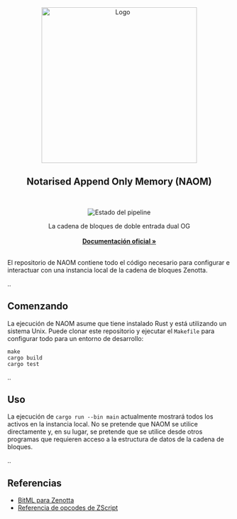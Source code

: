 <div align="center">
  <a>
    <img src="https://github.com/Zenotta/NAOM/blob/develop/assets/hero.svg" alt="Logo" style="width: 350px">
  </a>

  <h2 align="center">Notarised Append Only Memory (NAOM)</h2> <div style="height:30px"></div>

  <div>
  <img src="https://img.shields.io/github/actions/workflow/status/Zenotta/NAOM/rust.yml" alt="Estado del pipeline" style="display:inline-block"/>
  </div>

  <p align="center">
    La cadena de bloques de doble entrada dual OG
    <br />
    <br />
    <a href="https://zenotta.io"><strong>Documentación oficial »</strong></a>
    <br />
    <br />
  </p>
</div>

El repositorio de NAOM contiene todo el código necesario para configurar e interactuar con una instancia local de la cadena de bloques Zenotta.

..

## Comenzando

La ejecución de NAOM asume que tiene instalado Rust y está utilizando un sistema Unix. Puede clonar este repositorio y ejecutar el `Makefile` para configurar todo para un entorno de desarrollo:

```
make
cargo build
cargo test
```

..

## Uso

La ejecución de `cargo run --bin main` actualmente mostrará todos los activos en la instancia local. No se pretende que NAOM se utilice directamente y, en su lugar, se pretende que se utilice desde otros programas que requieren acceso a la estructura de datos de la cadena de bloques.

..

## Referencias

- [BitML para Zenotta](https://github.com/Zenotta/NAOM/blob/main/docs/BitML_for_Zenotta.pdf)
- [Referencia de opcodes de ZScript](https://github.com/Zenotta/NAOM/blob/main/docs/ZScript_Opcodes_Reference.pdf)